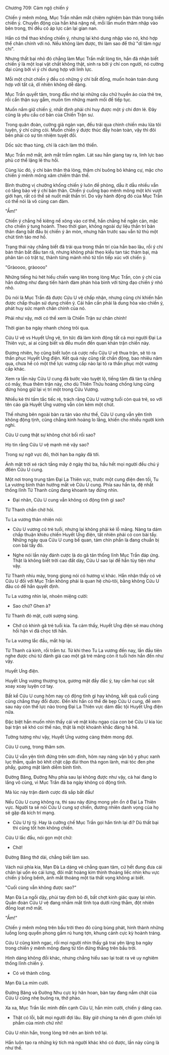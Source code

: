 




Chương 709: Cảm ngộ chiến ý


Chiến ý mênh mông, Mục Trần nhắm mắt chiêm nghiệm bản thân trong biển chiến ý. Chuyển động của hắn khá nặng nề, mỗi lần muốn thâm nhập vào bên trong, thì đều có áp lực cản lại gian nan.

Hắn có thể thao khống chiến ý, nhưng lại khó dung nhập vào nó, khó hợp thể chân chính với nó. Nếu không làm được, thì làm sao để thử "dĩ tâm ngự chi".

Nhưng thất bại nhỏ đó chẳng làm Mục Trần mất lòng tin, hắn đã nhận biết chiến ý là một loại vật chất không thật, sinh ra bởi ý chí con người, nó cường đại cũng bởi vì ý chí dung hợp với linh lực.

Mỗi một chút chiến ý đều có những ý chí bất đồng, muốn hoàn toàn dung hợp với tất cả, dĩ nhiên không dễ dàng.

Mục Trần quyết tâm, trong đầu nhớ lại những câu chữ huyền ảo của thẻ tre, rồi cẩn thận suy gẫm, muốn tìm những manh mối để tiếp tục.

Muốn nắm giữ chiến ý, nhất định phải chỉ huy được một ý chí đơn lẻ. Đây cũng là yêu cầu cơ bản của Chiến Trận sư.

Trong quân đoàn, cường giả ngàn vạn, đều trải qua chinh chiến máu lửa tôi luyện, ý chí cứng cỏi. Muốn chiến ý được thúc đẩy hoàn toàn, vậy thì đôi bên phải có sự tín nhiệm tuyệt đối.

Dốc sức thao túng, chỉ là cách làm thô thiển.

Mục Trần mở mắt, ánh mắt trầm ngâm. Lát sau hắn giang tay ra, linh lực bao phủ cơ thể lặng lẽ thu hồi.

Cùng lúc đó, ý chí bản thân thả lỏng, thậm chí buông bỏ kháng cự, mặc cho chiến ý mênh mông xâm chiếm thân thể.

Bình thường vị chưởng khống chiến ý luôn đề phòng, dẫu ít dẫu nhiều vẫn có tầng bảo vệ ý chí bản thân. Chiến ý cuồng bạo mênh mông một khi vượt giới hạn, rất có thể sẽ nuốt mất thần trí. Do vậy hành động đó của Mục Trần có thể nói là vô cùng can đảm.

"Ầm!"

Chiến ý chẳng hề kiêng nể xông vào cơ thể, hắn chẳng hề ngăn cản, mặc cho chiến ý tung hoành. Theo thời gian, không ngoài dự liệu thần trí bản thân đang bắt đầu bị chiến ý ăn mòn, nhưng hắn trước sau vẫn tử thủ một chút tỉnh táo mơ hồ.

Trạng thái này chẳng biết đã trải qua trong thần trí của hắn bao lâu, rồi ý chí bản thân bắt đầu tan rã, nhưng không phải theo kiểu tan tác thảm bại, mà phân tán có trật tự, thành từng mảnh nhỏ từ tốn tiếp xúc với chiến ý.

"Gràoooo, gràoooo"

Những tiếng hú hét hiếu chiến vang lên trong lòng Mục Trần, còn ý chí của hắn dường như đang tiến hành đàm phán hòa bình với từng đạo chiến ý nhỏ nhỏ.

Dù nói là Mục Trần đã được Cửu U vệ chấp nhận, nhưng cũng chỉ khiến hắn được chấp thuận sử dụng chiến ý. Cái hắn cần phải là dung hòa vào chiến ý, phát huy sức mạnh chân chính của nó.

Phải như vậy, mới có thể xem là Chiến Trận sư chân chính!

Thời gian ba ngày nhanh chóng trôi qua.

Cửu U vệ vs Huyết Ưng vệ, tin tức đã làm kinh động tất cả mọi người Đại La Thiên vực, ai ai cũng biết và đều muốn đến quan khán trận chiến này.

Đương nhiên, họ cũng biết luôn cá cược nếu Cửu U vệ thua trận, sẽ tỏ ra thần phục Huyết Ưng điện. Kết quả này cũng rất chấn động, bao nhiêu năm qua, chưa hề có một thế lực vương cấp nào lại tỏ ra thần phục một vương cấp khác.

Xem ra lần này Cửu U cung đã bước vào tuyệt lộ, tiếng tăm đã tàn tạ chẳng có mấy, thua thêm trận này, cho dù Thiên Thứu hoàng chống lưng cũng đừng hòng giữ lại vị trí một trong Cửu Vương.

Nhiều kẻ thì tấm tắc tiếc rẻ, trách rằng Cửu U vương tuổi còn quá trẻ, so với tên cáo già Huyết Ưng vương vẫn còn kém một chút.

Thế nhưng bên ngoài bàn ra tán vào như thế, Cửu U cung vẫn yên tĩnh không động tịnh, cũng chẳng kinh hoảng lo lắng, khiến cho nhiều người kinh nghi.

Cửu U cung thật sự không chút bối rối sao?

Họ tin rằng Cửu U vệ mạnh mẽ vậy sao?

Trong sự ngờ vực đó, thời hạn ba ngày đã tới.

Ánh mặt trời xé rách tầng mây ở ngày thứ ba, hầu hết mọi người đều chú ý đ6én Cửu U cung.

Một nơi trong trung tâm Đại La Thiên vực, trước một cung điện đen tối, Tu La vương bình thản hướng mắt vè Cửu U cung. Phía sau hắn ta, đệ nhất thống lĩnh Từ Thanh cũng đang khoanh tay đứng nhìn.

- Đại nhân, Cửu U cung vẫn không có động tĩnh gì sao?

Từ Thanh chần chờ hỏi.

Tu La vương thản nhiên nói:

- Cửu U vương có trẻ tuổi, nhưng lại không phải kẻ lỗ mãng. Nàng ta dám chấp thuận khiêu chiến Huyết Ưng điện, tất nhiên phải có con bài tẩy. Những ngày qua Cửu U cung bế quan, tám chín phần là đang chuẩn bị con bài tẩy đó.

- Nghe nói lần này đánh cược là do gã tân thống lĩnh Mục Trần đáp ứng. Thật là không biết trời cao đất dày, Cửu U sao lại để hắn tùy tiện như vậy.

Từ Thanh nhíu mày, trong giọng nói có hương vị khác. Hắn nhận thấy có vẻ Cửu U đối với Mục Trần không phải là quan hệ chủ-tôi, bằng không Cửu U đâu có để hắn quyết định.

Tu La vương nhìn lại, nhoẻn miệng cười:

- Sao chứ? Ghen à?

Từ Thanh đỏ mặt, cười sượng sùng.

- Chớ có khinh gã trẻ tuổi kia. Ta cảm thấy, Huyết Ưng điện sẽ mau chóng hối hận vì đã chọc tới hắn.

Tu La vương lắc đầu, mắt híp lại.

Từ Thanh cả kinh, rồi trầm tư. Từ khi theo Tu La vương đến nay, lần đầu tiên nghe được chủ tử đánh giá cao một gã trẻ măng còn ít tuổi hơn hắn đến như vậy.

Huyết Ưng điện.

Huyết Ưng vương thượng tọa, gương mặt đầy đắc ý, tay cầm hai cục sắt xoay xoay luyện cơ tay.

Bất kể Cửu U cung hôm nay có động tĩnh gì hay không, kết quả cuối cùng cũng chẳng thay đổi được. Đến khi hắn có thể đè bẹp Cửu U cung, để xem sau này còn thế lực nào trong Đại La Thiên vực dám đắc tội Huyết Ưng điện nữa.

Đặc biệt hắn muốn nhìn thấy cái vẻ mặt kiêu ngạo của con bé Cửu U kia lúc bại trận sẽ khó coi thế nào, thật là một khoảnh khắc đáng hả hê.

Tưởng tượng như vậy, Huyết Ưng vương càng thêm mong đợi.

Cửu U cung, trong thâm sơn.

Cửu U vẫn yên tĩnh đứng trên sơn đỉnh, hôm nay nàng vận bộ y phục xanh lục thẫm, quần bó khít chặt cặp đùi thon thả ngon lành, mái tóc đen phe phẩy, gương mặt lãnh diễm bình tĩnh.

Đường Băng, Đường Nhu phía sau lại không được như vậy, cả hai đang lo lắng vô cùng, vì Mục Trần đã ba ngày không có động tĩnh.

Mà lúc này trận đánh cược đã sắp bắt đầu!

Nếu Cửu U cung không ra, thì sau này đừng mong yên ổn ở Đại La Thiên vực. Người ta sẽ nói Cửu U cung sợ chiến, đương nhiên danh vọng của họ sẽ gặp đả kích trí mạng.

- Cửu U tỷ tỷ. Hay là cưỡng chế Mục Trần gọi hắn tỉnh lại đi? Dù thất bại thì cũng tốt hơn không chiến.

Cửu U lắc đầu, nói gọn một chữ:

- Chờ!

Đường Băng thở dài, chẳng biết làm sao.

Vách núi phía kia, Mạn Đà La dáng vẻ chẳng quan tâm, cứ hết đung đưa cái chân lại uốn éo cái lưng, đôi mắt hoàng kim thỉnh thoảng liếc nhìn khu vực chiến ý bồng bềnh, ánh mắt thoáng một tia thất vọng không ai biết.

"Cuối cùng vẫn không được sao?"

Mạn Đà La ngồi dậy, phủi tay định bỏ đi, bất chợt kinh giác quay lại nhìn. Quân đoàn Cửu U vệ đang nhắm mắt tĩnh tọa dưới rừng thẳm, đột nhiên đồng loạt mở mắt.

"Ầm!"

Chiến ý mênh mông trên bầu trời theo đó cũng bùng phát, hình thành những luồng long quyển phong gầm rú hung tợn, khung cảnh cực kỳ hoành tráng.

Cửu U cũng kinh ngạc, rồi mọi người nhìn thấy gã trai yên lặng ba ngày trong chiến ý mênh mông đang từ tốn đứng thẳng trên bầu trời.

Hình dáng không đổi khác, nhưng chẳng hiểu sao lại toát ra vẻ uy nghiêm thống lĩnh chiến ý.

- Có vẻ thành công.

Mạn Đà La mỉm cười.

Đường Băng và Đường Nhu cực kỳ hân hoan, bàn tay đang nắm chặt của Cửu U cũng nhẹ buông ra, thở phào.

Xa xa, Mục Trần lắc mình đến cạnh Cửu U, hắn mỉm cười, chiến ý dâng cao.

- Thật có lỗi, bắt mọi người đợi lâu. Bây giờ chúng ta nên đi gom chiến lợi phẩm của mình chứ nhỉ!

Cửu U nhìn hắn, trong lòng trở nên an bình trở lại.

Hắn luôn tạo ra những kỳ tích mà người khác khó có được, lần này cũng là như thế.




